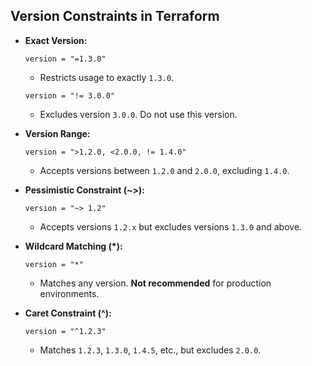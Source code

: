 ## Version Constraints in Terraform

- **Exact Version:**
  ```hcl
  version = "=1.3.0"
  ```
  - Restricts usage to exactly `1.3.0`.

  ```hcl
  version = "!= 3.0.0"
  ```
  - Excludes version `3.0.0`. Do not use this version.

- **Version Range:**
  ```hcl
  version = ">1.2.0, <2.0.0, != 1.4.0"
  ```
  - Accepts versions between `1.2.0` and `2.0.0`, excluding `1.4.0`.

- **Pessimistic Constraint (~>):**
  ```hcl
  version = "~> 1.2"
  ```
  - Accepts versions `1.2.x` but excludes versions `1.3.0` and above.

- **Wildcard Matching (*):**
  ```hcl
  version = "*"
  ```
  - Matches any version. **Not recommended** for production environments.

- **Caret Constraint (^):**
  ```hcl
  version = "^1.2.3"
  ```
  - Matches `1.2.3`, `1.3.0`, `1.4.5`, etc., but excludes `2.0.0`.
